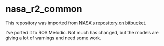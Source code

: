 # nasa_r2_common

This repository was imported from [NASA's repository on bitbucket](https://bitbucket.org/nasa_ros_pkg/deprecated_nasa_r2_common.git).

I've ported it to ROS Melodic.  Not much has changed, but the models are giving a lot of warnings and need some work.

